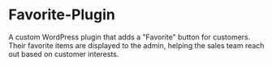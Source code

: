 # Favorite-Plugin
A custom WordPress plugin that adds a "Favorite" button for customers. Their favorite items are displayed to the admin, helping the sales team reach out based on customer interests.
